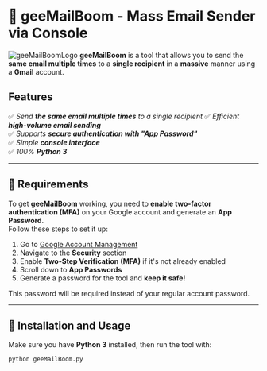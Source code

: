 # 📧 geeMailBoom - Mass Email Sender via Console
![geeMailBoomLogo](https://github.com/user-attachments/assets/3aeb05e1-da8d-4edc-89ca-3937756304a0)
**geeMailBoom** is a tool that allows you to send the **same email multiple times** to a **single recipient** in a **massive** manner using a **Gmail** account.

## Features
✅ *Send **the same email multiple times** to a single recipient*
✅ *Efficient **high-volume email sending***  
✅ *Supports **secure authentication with "App Password"***  
✅ *Simple **console interface***  
✅ *100% **Python 3***  

---

## 📌 Requirements
To get **geeMailBoom** working, you need to **enable two-factor authentication (MFA)** on your Google account and generate an **App Password**.  
Follow these steps to set it up:

1. Go to [Google Account Management](https://myaccount.google.com/)  
2. Navigate to the **Security** section  
3. Enable **Two-Step Verification (MFA)** if it's not already enabled  
4. Scroll down to **App Passwords**  
5. Generate a password for the tool and **keep it safe!**  

This password will be required instead of your regular account password.  

---

## 🔧 Installation and Usage
Make sure you have **Python 3** installed, then run the tool with:  

```bash
python geeMailBoom.py
